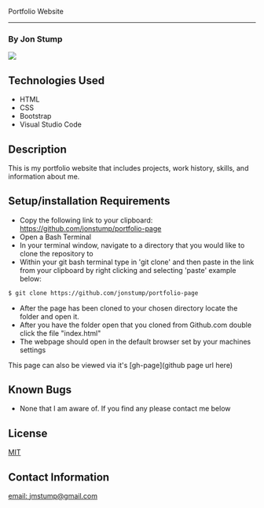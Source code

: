  Portfolio Website
<hr>

### By Jon Stump
<img align="center" src="https://avatars2.githubusercontent.com/u/59323850?s=460&u=372c7d529b7379408ae54491ab3449b6e2f4d94d&v=4">

## Technologies Used
* HTML
* CSS
* Bootstrap
* Visual Studio Code


## Description

This is my portfolio website that includes projects, work history, skills, and information about me.

## Setup/installation Requirements

* Copy the following link to your clipboard: https://github.com/jonstump/portfolio-page
* Open a Bash Terminal
* In your terminal window, navigate to a directory that you would like to clone the repository to
* Within your git bash terminal type in 'git clone' and then paste in the link from your clipboard by right clicking and selecting 'paste' example below:
```bash
$ git clone https://github.com/jonstump/portfolio-page
```
* After the page has been cloned to your chosen directory locate the folder and open it.
* After you have the folder open that you cloned from Github.com double click the file "index.html"
* The webpage should open in the default browser set by your machines settings

This page can also be viewed via it's [gh-page](github page url here)

## Known Bugs
* None that I am aware of. If you find any please contact me below

## License
[MIT](https://mit-license.org/)

## Contact Information
[email: jmstump@gmail.com](mailto:jmstump@gmail.com)
